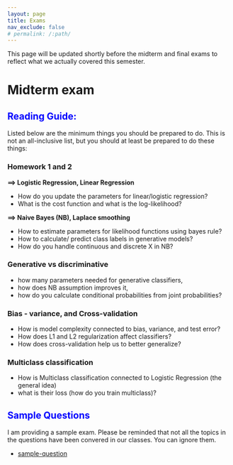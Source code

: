 ```yaml
---
layout: page
title: Exams
nav_exclude: false
# permalink: /:path/
---
```


This page will be updated shortly before the midterm and final exams to reflect what we actually covered this semester.

# Midterm exam

## <span style="color:blue">Reading Guide: </span>
Listed below are the minimum things you should be prepared to do. This is not an all-inclusive list, but you should at least be prepared to do these things:

### Homework 1 and 2 
**==> Logistic Regression, Linear Regression**
- How do you update the parameters for linear/logistic regression?
- What is the cost function and what is the log-likelihood?

**==> Naive Bayes (NB), Laplace smoothing**
- How to estimate parameters for likelihood functions using bayes rule?
- How to calculate/ predict class labels in generative models?
- How do you handle continuous and discrete X in NB?

### Generative vs discriminative
- how many parameters needed for generative classifiers, 
- how does NB assumption improves it,
- how do you calculate conditional probabilities from joint probabilities?


<!-- ### Kernel
    Stanford lecture notes (SML) 5.1, 5.2, 5.4 (page 53, 54, 55)

- Focus on What kinds of functions K(·, ·) can correspond to some feature map φ?
- How to calculate φ(x) from x?
- How to calculate the weight-parameters (w/theta) given the decision function? You will find examples in the sample exams

### SVM
- Impact of offset, impact of C and slack variable (slides show examples) -->

### Bias - variance, and Cross-validation
- How is model complexity connected to bias, variance, and test error?
- How does L1 and L2 regularization affect classifiers?
- How does cross-validation help us to better generalize?

### Multiclass classification
- How is Multiclass classification connected to Logistic Regression (the general idea)
- what is their loss (how do you train multiclass)? 

## <span style="color:blue">Sample Questions </span>
I am providing a sample exam. Please be reminded that not all the topics in the questions have been convered in our classes. You can ignore them.

- [sample-question](assets/exams/sample-midterm.pdf)



<!-- -->

<!-- * Properties of Kernel -->


